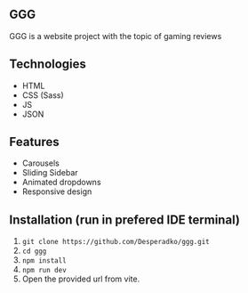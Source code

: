 ## GGG

GGG is a website project with the topic of gaming reviews

## Technologies
- HTML
- CSS (Sass)
- JS
- JSON

## Features
- Carousels
- Sliding Sidebar
- Animated dropdowns
- Responsive design

## Installation (run in prefered IDE terminal)
1. `git clone https://github.com/Desperadko/ggg.git `
2. `cd ggg`
3. `npm install`
4. `npm run dev`
5. Open the provided url from vite.
